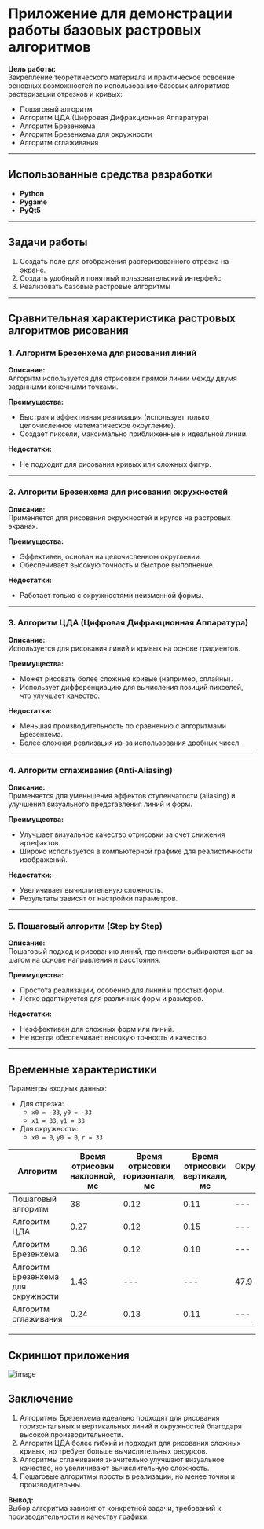 # Приложение для демонстрации работы базовых растровых алгоритмов
 
**Цель работы:**  
Закрепление теоретического материала и практическое освоение основных возможностей по использованию базовых алгоритмов растеризации отрезков и кривых:  
- Пошаговый алгоритм
- Алгоритм ЦДА (Цифровая Дифракционная Аппаратура)
- Алгоритм Брезенхема
- Алгоритм Брезенхема для окружности
- Алгоритм сглаживания

---

## Использованные средства разработки
- **Python**
- **Pygame**
- **PyQt5**

---

## Задачи работы
1. Создать поле для отображения растеризованного отрезка на экране.
2. Создать удобный и понятный пользовательский интерфейс.
3. Реализовать базовые растровые алгоритмы
   
---

## Сравнительная характеристика растровых алгоритмов рисования

### 1. Алгоритм Брезенхема для рисования линий
**Описание:**  
Алгоритм используется для отрисовки прямой линии между двумя заданными конечными точками.

**Преимущества:**  
- Быстрая и эффективная реализация (использует только целочисленное математическое округление).  
- Создает пиксели, максимально приближенные к идеальной линии.  

**Недостатки:**  
- Не подходит для рисования кривых или сложных фигур.

---

### 2. Алгоритм Брезенхема для рисования окружностей
**Описание:**  
Применяется для рисования окружностей и кругов на растровых экранах.

**Преимущества:**  
- Эффективен, основан на целочисленном округлении.  
- Обеспечивает высокую точность и быстрое выполнение.  

**Недостатки:**  
- Работает только с окружностями неизменной формы.

---

### 3. Алгоритм ЦДА (Цифровая Дифракционная Аппаратура)
**Описание:**  
Используется для рисования линий и кривых на основе градиентов.

**Преимущества:**  
- Может рисовать более сложные кривые (например, сплайны).  
- Использует дифференциацию для вычисления позиций пикселей, что улучшает качество.  

**Недостатки:**  
- Меньшая производительность по сравнению с алгоритмами Брезенхема.  
- Более сложная реализация из-за использования дробных чисел.

---

### 4. Алгоритм сглаживания (Anti-Aliasing)
**Описание:**  
Применяется для уменьшения эффектов ступенчатости (aliasing) и улучшения визуального представления линий и форм.

**Преимущества:**  
- Улучшает визуальное качество отрисовки за счет снижения артефактов.  
- Широко используется в компьютерной графике для реалистичности изображений.  

**Недостатки:**  
- Увеличивает вычислительную сложность.  
- Результаты зависят от настройки параметров.

---

### 5. Пошаговый алгоритм (Step by Step)
**Описание:**  
Пошаговый подход к рисованию линий, где пиксели выбираются шаг за шагом на основе направления и расстояния.

**Преимущества:**  
- Простота реализации, особенно для линий и простых форм.  
- Легко адаптируется для различных форм и размеров.  

**Недостатки:**  
- Неэффективен для сложных форм или линий.  
- Не всегда обеспечивает высокую точность и качество.

---

## Временные характеристики
Параметры входных данных:  
- Для отрезка:  
  - `x0 = -33`, `y0 = -33`  
  - `x1 = 33`, `y1 = 33`  
- Для окружности:  
  - `x0 = 0`, `y0 = 0`, `r = 33`

| Алгоритм                           | Время отрисовки наклонной, мс | Время отрисовки горизонтали, мс | Время отрисовки вертикали, мс | Окружность, мс |
|------------------------------------|-------------------------------|---------------------------------|-------------------------------|----------------|
| Пошаговый алгоритм                 | 38                            | 0.12                            | 0.11                          |---             |
| Алгоритм ЦДА                       | 0.27                          | 0.12                            | 0.15                          |---             |
| Алгоритм Брезенхема                | 0.36                          | 0.12                            | 0.18                          |---             |
| Алгоритм Брезенхема для окружности | 1.43                          | ---                             | ---                           | 47.9           |
| Алгоритм сглаживания               | 0.24                          | 0.13                            | 0.11                          |---             |

---
## Скриншот приложения
![image](https://github.com/user-attachments/assets/f7e7e5e6-64f2-489b-b7e9-e7c0522f5af6)


## Заключение
1. Алгоритмы Брезенхема идеально подходят для рисования горизонтальных и вертикальных линий и окружностей благодаря высокой производительности.
2. Алгоритм ЦДА более гибкий и подходит для рисования сложных кривых, но требует больше вычислительных ресурсов.
3. Алгоритмы сглаживания значительно улучшают визуальное качество, но увеличивают вычислительную сложность.
4. Пошаговые алгоритмы просты в реализации, но менее точны и производительны.

**Вывод:**  
Выбор алгоритма зависит от конкретной задачи, требований к производительности и качеству графики.
